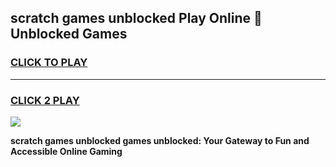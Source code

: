 
## scratch games unblocked Play Online 👋 Unblocked Games
<h3>
<a href="https://premium.freeplayer.one?title=scratch_games_unblocked&ref=19F">CLICK TO PLAY</a></h3>
<hr>

<h3>
<a href="https://premium.freeplayer.one?title=scratch_games_unblocked&ref=19F">CLICK 2 PLAY</a>
  
</h3>

<a href="https://premium.freeplayer.one?title=scratch_games_unblocked&ref=19F"><img src="https://clearcache.store/games.png"></a>


**scratch games unblocked games unblocked: Your Gateway to Fun and Accessible Online Gaming**
